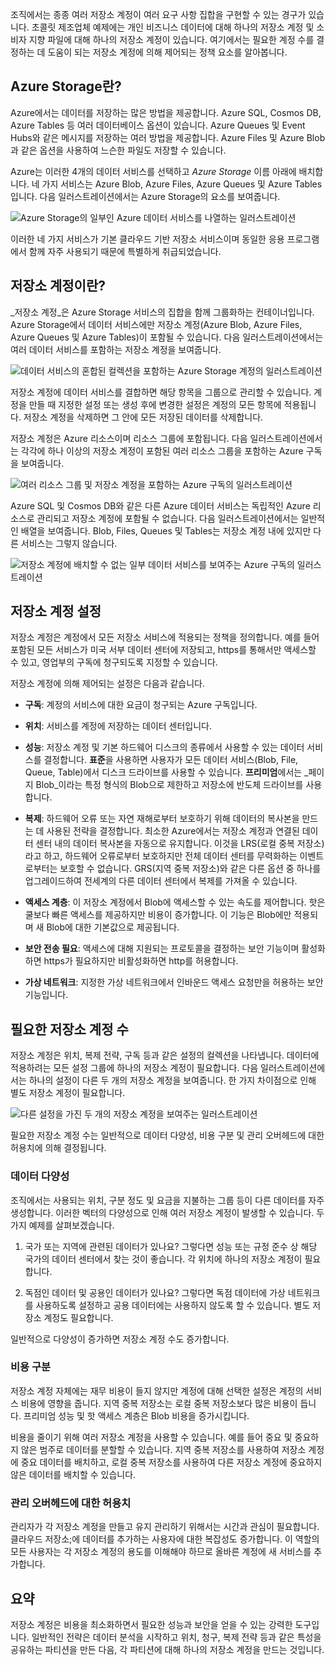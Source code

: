 조직에서는 종종 여러 저장소 계정이 여러 요구 사항 집합을 구현할 수 있는 경구가 있습니다. 초콜릿 제조업체 예제에는 개인 비즈니스 데이터에 대해 하나의 저장소 계정 및 소비자 지향 파일에 대해 하나의 저장소 계정이 있습니다. 여기에서는 필요한 계정 수를 결정하는 데 도움이 되는 저장소 계정에 의해 제어되는 정책 요소를 알아봅니다.

## <a name="what-is-azure-storage"></a>Azure Storage란?

Azure에서는 데이터를 저장하는 많은 방법을 제공합니다. Azure SQL, Cosmos DB, Azure Tables 등 여러 데이터베이스 옵션이 있습니다. Azure Queues 및 Event Hubs와 같은 메시지를 저장하는 여러 방법을 제공합니다. Azure Files 및 Azure Blob과 같은 옵션을 사용하여 느슨한 파일도 저장할 수 있습니다.

Azure는 이러한 4개의 데이터 서비스를 선택하고 _Azure Storage_ 이름 아래에 배치합니다. 네 가지 서비스는 Azure Blob, Azure Files, Azure Queues 및 Azure Tables입니다. 다음 일러스트레이션에서는 Azure Storage의 요소를 보여줍니다.

![Azure Storage의 일부인 Azure 데이터 서비스를 나열하는 일러스트레이션](../media-drafts/2-azure-storage.png)

이러한 네 가지 서비스가 기본 클라우드 기반 저장소 서비스이며 동일한 응용 프로그램에서 함께 자주 사용되기 때문에 특별하게 취급되었습니다.

## <a name="what-is-a-storage-account"></a>저장소 계정이란?

_저장소 계정_은 Azure Storage 서비스의 집합을 함께 그룹화하는 컨테이너입니다. Azure Storage에서 데이터 서비스에만 저장소 계정(Azure Blob, Azure Files, Azure Queues 및 Azure Tables)이 포함될 수 있습니다. 다음 일러스트레이션에서는 여러 데이터 서비스를 포함하는 저장소 계정을 보여줍니다.

![데이터 서비스의 혼합된 컬렉션을 포함하는 Azure Storage 계정의 일러스트레이션](../media-drafts/2-what-is-a-storage-account.png)

저장소 계정에 데이터 서비스를 결합하면 해당 항목을 그룹으로 관리할 수 있습니다. 계정을 만들 때 지정한 설정 또는 생성 후에 변경한 설정은 계정의 모든 항목에 적용됩니다. 저장소 계정을 삭제하면 그 안에 모든 저장된 데이터를 삭제합니다.

저장소 계정은 Azure 리소스이며 리소스 그룹에 포함됩니다. 다음 일러스트레이션에서는 각각에 하나 이상의 저장소 계정이 포함된 여러 리소스 그룹을 포함하는 Azure 구독을 보여줍니다.

![여러 리소스 그룹 및 저장소 계정을 포함하는 Azure 구독의 일러스트레이션](../media-drafts/2-resource-groups-and-storage-accounts.png)

Azure SQL 및 Cosmos DB와 같은 다른 Azure 데이터 서비스는 독립적인 Azure 리소스로 관리되고 저장소 계정에 포함될 수 없습니다. 다음 일러스트레이션에서는 일반적인 배열을 보여줍니다. Blob, Files, Queues 및 Tables는 저장소 계정 내에 있지만 다른 서비스는 그렇지 않습니다.

![저장소 계정에 배치할 수 없는 일부 데이터 서비스를 보여주는 Azure 구독의 일러스트레이션](../media-drafts/2-typical-subscription-organization.png)

## <a name="storage-account-settings"></a>저장소 계정 설정

저장소 계정은 계정에서 모든 저장소 서비스에 적용되는 정책을 정의합니다. 예를 들어 포함된 모든 서비스가 미국 서부 데이터 센터에 저장되고, https를 통해서만 액세스할 수 있고, 영업부의 구독에 청구되도록 지정할 수 있습니다.

저장소 계정에 의해 제어되는 설정은 다음과 같습니다.

- **구독**: 계정의 서비스에 대한 요금이 청구되는 Azure 구독입니다.

- **위치**: 서비스를 계정에 저장하는 데이터 센터입니다.

- **성능**: 저장소 계정 및 기본 하드웨어 디스크의 종류에서 사용할 수 있는 데이터 서비스를 결정합니다. **표준**을 사용하면 사용자가 모든 데이터 서비스(Blob, File, Queue, Table)에서 디스크 드라이브를 사용할 수 있습니다. **프리미엄**에서는 _페이지 Blob_이라는 특정 형식의 Blob으로 제한하고 저장소에 반도체 드라이브를 사용합니다.

- **복제**: 하드웨어 오류 또는 자연 재해로부터 보호하기 위해 데이터의 복사본을 만드는 데 사용된 전략을 결정합니다. 최소한 Azure에서는 저장소 계정과 연결된 데이터 센터 내의 데이터 복사본을 자동으로 유지합니다. 이것을 LRS(로컬 중복 저장소)라고 하고, 하드웨어 오류로부터 보호하지만 전체 데이터 센터를 무력화하는 이벤트로부터는 보호할 수 없습니다. GRS(지역 중복 저장소)와 같은 다른 옵션 중 하나를 업그레이드하여 전세계의 다른 데이터 센터에서 복제를 가져올 수 있습니다.

- **액세스 계층**: 이 저장소 계정에서 Blob에 액세스할 수 있는 속도를 제어합니다. 핫은 쿨보다 빠른 액세스를 제공하지만 비용이 증가합니다. 이 기능은 Blob에만 적용되며 새 Blob에 대한 기본값으로 제공됩니다.

- **보안 전송 필요**: 액세스에 대해 지원되는 프로토콜을 결정하는 보안 기능이며 활성화하면 https가 필요하지만 비활성화하면 http를 허용합니다.

- **가상 네트워크**: 지정한 가상 네트워크에서 인바운드 액세스 요청만을 허용하는 보안 기능입니다.

## <a name="how-many-storage-accounts-do-you-need"></a>필요한 저장소 계정 수

저장소 계정은 위치, 복제 전략, 구독 등과 같은 설정의 컬렉션을 나타냅니다. 데이터에 적용하려는 모든 설정 그룹에 하나의 저장소 계정이 필요합니다. 다음 일러스트레이션에서는 하나의 설정이 다른 두 개의 저장소 계정을 보여줍니다. 한 가지 차이점으로 인해 별도 저장소 계정이 필요합니다.

![다른 설정을 가진 두 개의 저장소 계정을 보여주는 일러스트레이션](../media-drafts/2-multiple-storage-accounts.png)

필요한 저장소 계정 수는 일반적으로 데이터 다양성, 비용 구분 및 관리 오버헤드에 대한 허용치에 의해 결정됩니다.

### <a name="data-diversity"></a>데이터 다양성

조직에서는 사용되는 위치, 구분 정도 및 요금을 지불하는 그룹 등이 다른 데이터를 자주 생성합니다. 이러한 벡터의 다양성으로 인해 여러 저장소 계정이 발생할 수 있습니다. 두 가지 예제를 살펴보겠습니다.

1. 국가 또는 지역에 관련된 데이터가 있나요? 그렇다면 성능 또는 규정 준수 상 해당 국가의 데이터 센터에서 찾는 것이 좋습니다. 각 위치에 하나의 저장소 계정이 필요합니다.

1. 독점인 데이터 및 공용인 데이터가 있나요? 그렇다면 독점 데이터에 가상 네트워크를 사용하도록 설정하고 공용 데이터에는 사용하지 않도록 할 수 있습니다. 별도 저장소 계정도 필요합니다.

일반적으로 다양성이 증가하면 저장소 계정 수도 증가합니다.

### <a name="cost-sensitivity"></a>비용 구분

저장소 계정 자체에는 재무 비용이 들지 않지만 계정에 대해 선택한 설정은 계정의 서비스 비용에 영향을 줍니다. 지역 중복 저장소는 로컬 중복 저장소보다 많은 비용이 듭니다. 프리미엄 성능 및 핫 액세스 계층은 Blob 비용을 증가시킵니다.

비용을 줄이기 위해 여러 저장소 계정을 사용할 수 있습니다. 예를 들어 중요 및 중요하지 않은 범주로 데이터를 분할할 수 있습니다. 지역 중복 저장소를 사용하여 저장소 계정에 중요 데이터를 배치하고, 로컬 중복 저장소를 사용하여 다른 저장소 계정에 중요하지 않은 데이터를 배치할 수 있습니다.

### <a name="tolerance-for-management-overhead"></a>관리 오버헤드에 대한 허용치

관리자가 각 저장소 계정을 만들고 유지 관리하기 위해서는 시간과 관심이 필요합니다. 클라우드 저장소;에 데이터를 추가하는 사용자에 대한 복잡성도 증가합니다. 이 역할의 모든 사용자는 각 저장소 계정의 용도를 이해해야 하므로 올바른 계정에 새 서비스를 추가합니다.

## <a name="summary"></a>요약

저장소 계정은 비용을 최소화하면서 필요한 성능과 보안을 얻을 수 있는 강력한 도구입니다. 일반적인 전략은 데이터 분석을 시작하고 위치, 청구, 복제 전략 등과 같은 특성을 공유하는 파티션을 만든 다음, 각 파티션에 대해 하나의 저장소 계정을 만드는 것입니다.